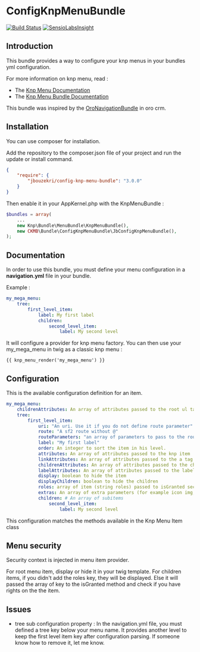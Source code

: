 ConfigKnpMenuBundle
===================

[![Build Status](https://travis-ci.org/jbouzekri/ConfigKnpMenuBundle.svg?branch=master)](https://travis-ci.org/jbouzekri/ConfigKnpMenuBundle)
[![SensioLabsInsight](https://insight.sensiolabs.com/projects/0ba3e2e6-4b91-4886-aa8d-4620eb243845/mini.png)](https://insight.sensiolabs.com/projects/0ba3e2e6-4b91-4886-aa8d-4620eb243845)

Introduction
------------

This bundle provides a way to configure your knp menus in your bundles yml configuration.

For more information on knp menu, read :
* The [Knp Menu Documentation](https://github.com/KnpLabs/KnpMenu/blob/master/README.markdown)
* The [Knp Menu Bundle Documentation](https://github.com/KnpLabs/KnpMenuBundle/blob/master/README.md)

This bundle was inspired by the [OroNavigationBundle](https://github.com/orocrm/platform/tree/master/src/Oro/Bundle/NavigationBundle) in oro crm.

Installation
------------

You can use composer for installation.

Add the repository to the composer.json file of your project and run the update or install command.

``` json
{
    "require": {
        "jbouzekri/config-knp-menu-bundle": "3.0.0"
    }
}
```

Then enable it in your AppKernel.php with the KnpMenuBundle :
``` php
$bundles = array(
    ...
    new Knp\Bundle\MenuBundle\KnpMenuBundle(),
    new CKMB\Bundle\ConfigKnpMenuBundle\JbConfigKnpMenuBundle(),
);
```

Documentation
-------------

In order to use this bundle, you must define your menu configuration in a **navigation.yml** file in your bundle.

Example :
``` yml
my_mega_menu:
    tree:
        first_level_item:
            label: My first label
            children:
                second_level_item:
                    label: My second level
```

It will configure a provider for knp menu factory. You can then use your my_mega_menu in twig as a classic knp menu :

``` twig
{{ knp_menu_render('my_mega_menu') }}
```

Configuration
-------------

This is the available configuration definition for an item.

``` yml
my_mega_menu:
    childrenAttributes: An array of attributes passed to the root ul tag
    tree:
        first_level_item:
            uri: "An uri. Use it if you do not define route parameter"
            route: "A sf2 route without @"
            routeParameters: "an array of parameters to pass to the route"
            label: "My first label"
            order: An integer to sort the item in his level.
            attributes: An array of attributes passed to the knp item
            linkAttributes: An array of attributes passed to the a tag
            childrenAttributes: An array of attributes passed to the children block
            labelAttributes: An array of attributes passed to the label tag
            display: boolean to hide the item
            displayChildren: boolean to hide the children
            roles: array of item (string roles) passed to isGranted securityContext method to check if user has rights in menu items
            extras: An array of extra parameters (for example icon img, additional content etc.)
            children: # An array of subitems
                second_level_item:
                    label: My second level
```

This configuration matches the methods available in the Knp Menu Item class

Menu security
-------------

Security context is injected in menu item provider.

For root menu item, display or hide it in your twig template.
For children items, if you didn't add the roles key, they will be displayed.
Else it will passed the array of key to the isGranted method and check if you have rights on the the item.

Issues
------

* tree sub configuration property :
In the navigation.yml file, you must defined a tree key below your menu name. It provides another level to keep the first level item key after configuration parsing.
If someone know how to remove it, let me know.
